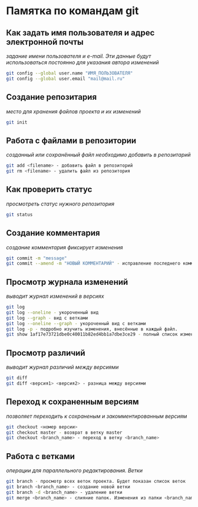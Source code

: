 # Памятка по командам git

## Как задать имя пользователя и адрес электронной почты 
*задание имени пользователя и e-mail. Эти данные будут использоваться постоянно для указания автора изменений*
```sh
git config --global user.name "ИМЯ_ПОЛЬЗОВАТЕЛЯ"
git config --global user.email "mail@mail.ru"
```

## Создание репозитария 
*место для хранения файлов проекта и их изменений*
```sh
git init
```

## Работа с файлами в репозитории
*созданный или сохранённый файл необходимо добавить в репозитарий*
```sh
git add <filename> - добавить файл в репозиторий
git rm <filename> - удалить файл из репозитория
```

## Как проверить статус
*просмотреть статус нужного репозитория*
```sh
git status
```

## Создание комментария
*создание комментария фиксирует изменения*
```sh
git commit -m "message"
git commit --amend -m "НОВЫЙ КОММЕНТАРИЙ" - исправление последнего коммита
```

## Просмотр журнала изменений
*выводит журнал изменений в версиях*
```sh
git log
git log --oneline - укороченный вид
git log --graph - вид с ветками
git log --oneline --graph - укороченный вид с ветками
git log -p - подробно изучить изменения, внесённые в каждый файл.
git show 1af17e73721dbe0c40011b82ed4bb1a7dbe3ce29 - полный список изменений, внесённых конкретным коммитом
```

## Просмотр различий
*выводит журнал различий между версиями*
```sh
git diff
git diff <версия1> <версия2> - разница между версиями
```

## Переход к сохраненным версиям
*позволяет переходить к сохраненым и закомментированным версиям*
```sh
git checkout <номер версии>
git checkout master - возврат в ветку master
git checkout <branch_name> - переход в ветку <branch_name>
```

## Работа с ветками
*операции для параллельного редактирования. Ветки*
```sh
git branch - просмотр всех веток проекта. Будет показан список веток
git branch <branch_name> - создание новой ветки
git branch -d <branch_name> - удаление ветки
git merge <branch_name> - слияние папок. Изменения из папки <branch_name> попадают в папку из которой выполняется эта команда.
```

